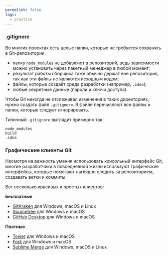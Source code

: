 ```yaml
---
permalink: false
tags:
  - practice
---
```


### .gitignore

Во многих проектах есть целые папки, которые не требуется сохранять в Git-репозитории:

- папку `node_modules` не добавляют в репозиторий, ведь зависимости можно установить через пакетный менеджер в любой момент;
- результат работы сборщика тоже обычно держат вне репозитория, так как эти файлы не являются исходным кодом;
- файлы, которые создаёт среда разработки (например, `.idea`);
- любые секретные данные (пароли и ключи доступа).

Чтобы Git никогда не отслеживал изменения в таких директориях, нужно создать файл `.gitignore`. В файле перечисляют все файлы и папки, которые следует игнорировать.

Типичный `.gitignore` выглядит примерно так:

```
node_modules
build
.idea
```

### Графические клиенты Git

Несмотря на важность умения использовать консольный интерфейс Git, многие разработчики в повседневной жизни используют графические интерфейсы, которые помогают наглядно следить за репозиторием, создавать ветки и коммиты.

Вот несколько красивых и простых клиентов:

__Бесплатные__
- [GitKraken](https://www.gitkraken.com/) для Windows, macOS и Linux
- [Sourcetree](https://www.sourcetreeapp.com/) для Windows и macOS
- [GitHub Desktop](https://desktop.github.com) для Windows и macOS

__Платные__
- [Tower](https://www.git-tower.com/) для Windows и macOS
- [Fork](https://git-fork.com/) для Windows и macOS
- [Sublime Merge](https://www.sublimemerge.com/) для Windows, macOS и Linux
